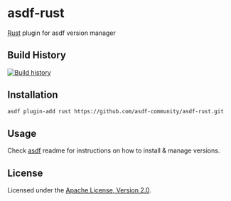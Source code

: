 # asdf-rust

[Rust](https://www.rust-lang.org) plugin for asdf version
manager

## Build History

[![Build history](https://buildstats.info/github/chart/asdf-community/asdf-rust?branch=master)](https://github.com/asdf-community/asdf-rust/actions)

## Installation

```bash
asdf plugin-add rust https://github.com/asdf-community/asdf-rust.git
```

## Usage

Check [asdf](https://github.com/asdf-vm/asdf) readme for instructions on how to
install & manage versions.

## License

Licensed under the
[Apache License, Version 2.0](https://www.apache.org/licenses/LICENSE-2.0).
